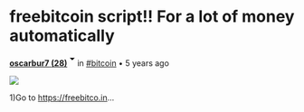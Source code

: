 <span><div class="PostFull__header"><h1 class="entry-title"><!-- react-text: 212 -->freebitcoin script!! For a lot of money automatically<!-- /react-text --></h1><span class="PostFull__time_author_category_large vcard"><div class="Userpic" style="background-image: url(&quot;https://steemitimages.com/u/oscarbur7/avatar&quot;);"></div><div class="right-side"><span class="Author"><span itemprop="author" itemscope="" itemtype="http://schema.org/Person"><strong><a href="/@oscarbur7"><!-- react-text: 220 -->oscarbur7<!-- /react-text --><!-- react-text: 221 --> <!-- /react-text --><span class="Reputation" title="Reputation"><!-- react-text: 223 -->(<!-- /react-text --><!-- react-text: 224 -->28<!-- /react-text --><!-- react-text: 225 -->)<!-- /react-text --></span><span class="Icon dropdown-arrow" style="display: inline-block; width: 1.12rem; height: 1.12rem;"><svg version="1.1" id="Layer_1" xmlns="http://www.w3.org/2000/svg" xmlns:xlink="http://www.w3.org/1999/xlink" x="0px" y="0px" viewBox="0 0 512 512" enable-background="new 0 0 512 512" xml:space="preserve"><g><polygon points="128,90 256,218 384,90"></polygon></g></svg></span></a></strong><span><!-- react-text: 228 --><!-- /react-text --></span></span><!-- react-empty: 229 --></span><!-- react-text: 230 -->in<!-- /react-text --><!-- react-text: 231 --> <!-- /react-text --><a href="/trending/bitcoin">#bitcoin</a><!-- react-text: 233 --> • <!-- /react-text --><span title="8/18/2017 5:07 AM"><span>5 years ago</span></span><!-- react-text: 236 --> <!-- /react-text --><!-- react-empty: 237 --></div></span></div><div class="PostFull__body entry-content"><div class="MarkdownViewer Markdown"><div><p><img src="https://steemitimages.com/640x0/https://pbs.twimg.com/profile_images/771941643004051458/ScAR5Tf2.jpg" srcset="https://steemitimages.com/640x0/https://pbs.twimg.com/profile_images/771941643004051458/ScAR5Tf2.jpg 1x, https://steemitimages.com/1280x0/https://pbs.twimg.com/profile_images/771941643004051458/ScAR5Tf2.jpg 2x"></p>
<p>1)Go to  <a href="https://freebitco.in" rel="nofollow noopener" title="This link will take you away from steemit.com">https://freebitco.in</a>...</p>
